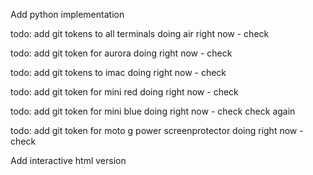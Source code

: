Add python implementation


todo: add git tokens to all terminals
doing air right now - check


todo: add git token for aurora
doing right now - check

todo: add git tokens to imac
doing right now - check

todo: add git token for mini red
doing right now - check

todo: add git token for mini blue
doing right now - check check again

todo: add git token for moto g power screenprotector
doing right now - check


Add interactive html version
